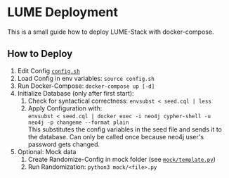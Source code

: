 # LUME Deployment

This is a small guide how to deploy LUME-Stack with docker-compose.

## How to Deploy

1. Edit Config [`config.sh`](config.sh)
2. Load Config in env variables: `source config.sh`
3. Run Docker-Compose: `docker-compose up [-d]`
4. Initialize Database (only after first start):
    1. Check for syntactical correctness: `envsubst < seed.cql | less`
    2. Apply Configuration with:  
    `envsubst < seed.cql | docker exec -i neo4j cypher-shell -u neo4j -p changeme --format plain`  
    This substitutes the config variables in the seed file and sends it to the database. Can only be called once because neo4j user's password gets changed.
5. Optional: Mock data
    1. Create Randomize-Config in mock folder (see [`mock/template.py`](mock/template.py))
    2. Run Randomization: `python3 mock/<file>.py`
